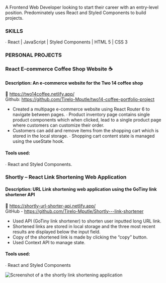 A Frontend Web Developer looking to start their career with an entry-level position. Predominately uses  React and Styled Components to build projects. 

### SKILLS 
∙ React | JavaScript | Styled Components | HTML 5 | CSS 3 

### PERSONAL PROJECTS 

### React E-commerce Coffee Shop Website ☕ <br>
#### Description: An e-commerce website for the Two 14 coffee shop <br>
🔗 https://two14coffee.netlify.app/ <br>
Github: https://github.com/Tirelo-Mputle/two14-coffee-portfolio-project <br>
* Created a multipage e-commerce website using React Router 6 to navigate between pages. ∙ Product inventory page contains single product components which when clicked, lead to a single  product page where customers can customize their order. <br>
* Customers can add and remove items from the shopping cart which is stored in the local storage. ∙ Shopping cart content state is managed using the useState hook.<br> 
#### Tools used: <br>
∙ React and Styled Components. <br>

### Shortly – React Link Shortening Web Application <br>
#### Description: URL Link shortening web application using the GoTiny link shortener API<br>
🔗 https://shortly-url-shorter-api.netlify.app/ <br>
GitHub - https://github.com/Tirelo-Mputle/Shortly---link-shortener <br>
* Used API (GoTiny link shortener) to shorten user inputted long URL link. <br>
* Shortened links are stored in local storage and the three most recent results are displayed below  the input field. <br>
* Copy of the shortened link is made by clicking the “copy” button.<br> 
* Used Context API to manage state. <br>
#### Tools used: <br>
∙ React and Styled Components <br>

![Screenshot of a the shortly link shortening application](https://drive.google.com/file/d/1uh6Uum4MieQjKba6jyH-X_OAAhX0n7XJ/view?usp=sharing)
